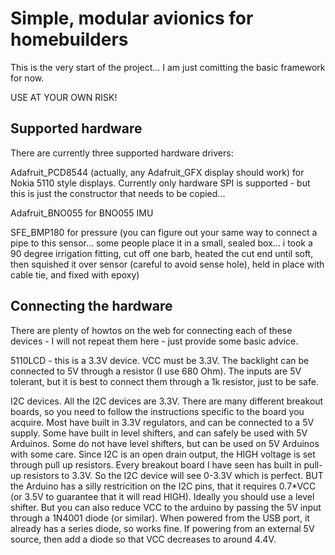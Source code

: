 # Simple, modular avionics for homebuilders #

This is the very start of the project... I am just comitting the basic
framework for now.

USE AT YOUR OWN RISK!

## Supported hardware ##

There are currently three supported hardware drivers:

Adafruit_PCD8544 (actually, any Adafruit_GFX display should work) for Nokia
5110 style displays. Currently only hardware SPI is supported - but this is
just the constructor that needs to be copied...

Adafruit_BNO055 for BNO055 IMU

SFE_BMP180 for pressure (you can figure out your same way to connect a pipe
to this sensor... some people place it in a small, sealed box... i took a 90
degree irrigation fitting, cut off one barb, heated the cut end until soft,
then squished it over sensor (careful to avoid sense hole), held in place
with cable tie, and fixed with epoxy)

## Connecting the hardware ##

There are plenty of howtos on the web for connecting each of these devices -
I will not repeat them here - just provide some basic advice.

5110LCD - this is a 3.3V device. VCC must be 3.3V. The backlight can be
connected to 5V through a resistor (I use 680 Ohm). The inputs are 5V
tolerant, but it is best to connect them through a 1k resistor, just to be
safe.

I2C devices.  All the I2C devices are 3.3V. There are many different
breakout boards, so you need to follow the instructions specific to the
board you acquire. Most have built in 3.3V regulators, and can be connected
to a 5V supply. Some have built in level shifters, and can safely be used
with 5V Arduinos.  Some do not have level shifters, but can be used on 5V
Arduinos with some care.  Since I2C is an open drain output, the HIGH
voltage is set through pull up resistors.  Every breakout board I have seen
has built in pull-up resistors to 3.3V. So the I2C device will see 0-3.3V
which is perfect. BUT the Arduino has a silly restricition on the I2C pins,
that it requires 0.7*VCC (or 3.5V to guarantee that it will read HIGH).
Ideally you should use a level shifter. But you can also reduce VCC to the
arduino by passing the 5V input through a 1N4001 diode (or similar).  When
powered from the USB port, it already has a series diode, so works fine. If
powering from an external 5V source, then add a diode so that VCC decreases
to around 4.4V.
